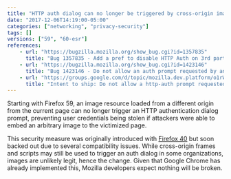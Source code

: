 ```yaml
---
title: "HTTP auth dialog can no longer be triggered by cross-origin images"
date: "2017-12-06T14:19:00-05:00"
categories: ["networking", "privacy-security"]
tags: []
versions: ["59", "60-esr"]
references:
    - url: "https://bugzilla.mozilla.org/show_bug.cgi?id=1357835"
      title: "Bug 1357835 - Add a pref to disable HTTP Auth on 3rd party images"
    - url: "https://bugzilla.mozilla.org/show_bug.cgi?id=1423146"
      title: "Bug 1423146 - Do not allow an auth prompt requested by an image resource loaded from cross-origin"
    - url: "https://groups.google.com/d/topic/mozilla.dev.platform/o1rWz3k1IxU/discussion"
      title: "Intent to ship: Do not allow a http-auth prompt requested by an image resource loaded from a cross-origin"
---
```

Starting with Firefox 59, an image resource loaded from a different origin from the current page can no longer trigger an HTTP authentication dialog prompt, preventing user credentials being stolen if attackers were able to embed an arbitrary image to the victimized page.

This security measure was originally introduced with [Firefox 40](https://www.fxsitecompat.dev/en-CA/docs/2015/http-auth-dialog-can-no-longer-be-triggered-by-cross-origin-resources/) but soon backed out due to several compatibility issues. While cross-origin frames and scripts may still be used to trigger an auth dialog in some organizations, images are unlikely legit, hence the change. Given that Google Chrome has already implemented this, Mozilla developers expect nothing will be broken.
